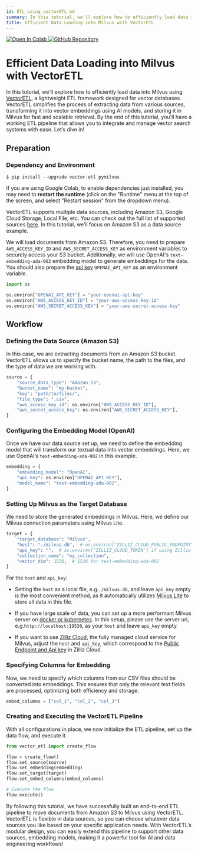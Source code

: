 ```yaml
---
id: ETL_using_vectorETL.md
summary: In this tutorial, we'll explore how to efficiently load data into Milvus using [VectorETL](https://github.com/ContextData/VectorETL), a lightweight ETL framework designed for vector databases. VectorETL simplifies the process of extracting data from various sources, transforming it into vector embeddings using AI models, and storing it in Milvus for fast and scalable retrieval. By the end of this tutorial, you'll have a working ETL pipeline that allows you to integrate and manage vector search systems with ease. Let’s dive in!
title: Efficient Data Loading into Milvus with VectorETL
---
```


<a href="https://colab.research.google.com/github/milvus-io/bootcamp/blob/master/integration/ETL_using_vectorETL.ipynb" target="_parent">
    <img src="https://colab.research.google.com/assets/colab-badge.svg" alt="Open In Colab"/>
</a>
<a href="https://github.com/milvus-io/bootcamp/blob/master/integration/ETL_using_vectorETL.ipynb" target="_blank">
    <img src="https://img.shields.io/badge/View%20on%20GitHub-555555?style=flat&logo=github&logoColor=white" alt="GitHub Repository"/>
</a>

# Efficient Data Loading into Milvus with VectorETL

In this tutorial, we'll explore how to efficiently load data into Milvus using [VectorETL](https://github.com/ContextData/VectorETL), a lightweight ETL framework designed for vector databases. VectorETL simplifies the process of extracting data from various sources, transforming it into vector embeddings using AI models, and storing it in Milvus for fast and scalable retrieval. By the end of this tutorial, you'll have a working ETL pipeline that allows you to integrate and manage vector search systems with ease. Let’s dive in!

## Preparation

### Dependency and Environment


```shell
$ pip install --upgrade vector-etl pymilvus
```

<div class="alert note">

If you are using Google Colab, to enable dependencies just installed, you may need to **restart the runtime** (click on the "Runtime" menu at the top of the screen, and select "Restart session" from the dropdown menu).

</div>

VectorETL supports multiple data sources, including Amazon S3, Google Cloud Storage, Local File, etc. You can check out the full list of supported sources [here](https://github.com/ContextData/VectorETL?tab=readme-ov-file#source-configuration). In this tutorial, we’ll focus on Amazon S3 as a data source example.  

We will load documents from Amazon S3. Therefore, you need to prepare `AWS_ACCESS_KEY_ID` and `AWS_SECRET_ACCESS_KEY` as environment variables to securely access your S3 bucket. Additionally, we will use OpenAI's `text-embedding-ada-002` embedding model to generate embeddings for the data. You should also prepare the [api key](https://platform.openai.com/docs/quickstart) `OPENAI_API_KEY` as an environment variable.



```python
import os

os.environ["OPENAI_API_KEY"] = "your-openai-api-key"
os.environ["AWS_ACCESS_KEY_ID"] = "your-aws-access-key-id"
os.environ["AWS_SECRET_ACCESS_KEY"] = "your-aws-secret-access-key"
```

## Workflow

### Defining the Data Source (Amazon S3)

In this case, we are extracting documents from an Amazon S3 bucket. VectorETL allows us to specify the bucket name, the path to the files, and the type of data we are working with. 


```python
source = {
    "source_data_type": "Amazon S3",
    "bucket_name": "my-bucket",
    "key": "path/to/files/",
    "file_type": ".csv",
    "aws_access_key_id": os.environ["AWS_ACCESS_KEY_ID"],
    "aws_secret_access_key": os.environ["AWS_SECRET_ACCESS_KEY"],
}
```

### Configuring the Embedding Model (OpenAI)

Once we have our data source set up, we need to define the embedding model that will transform our textual data into vector embeddings. Here, we use OpenAI’s `text-embedding-ada-002` in this example.


```python
embedding = {
    "embedding_model": "OpenAI",
    "api_key": os.environ["OPENAI_API_KEY"],
    "model_name": "text-embedding-ada-002",
}
```

### Setting Up Milvus as the Target Database

We need to store the generated embeddings in Milvus. Here, we define our Milvus connection parameters using Milvus Lite. 


```python
target = {
    "target_database": "Milvus",
    "host": "./milvus.db",  # os.environ["ZILLIZ_CLOUD_PUBLIC_ENDPOINT"] if using Zilliz Cloud
    "api_key": "",  # os.environ["ZILLIZ_CLOUD_TOKEN"] if using Zilliz Cloud
    "collection_name": "my_collection",
    "vector_dim": 1536,  # 1536 for text-embedding-ada-002
}
```

<div class="alert note">

For the `host` and `api_key`:

- Setting the `host` as a local file, e.g.`./milvus.db`, and leave `api_key` empty is the most convenient method, as it automatically utilizes [Milvus Lite](https://milvus.io/docs/milvus_lite.md) to store all data in this file.

- If you have large scale of data, you can set up a more performant Milvus server on [docker or kubernetes](https://milvus.io/docs/quickstart.md). In this setup, please use the server uri, e.g.`http://localhost:19530`, as your `host` and leave `api_key` empty.

- If you want to use [Zilliz Cloud](https://zilliz.com/cloud), the fully managed cloud service for Milvus, adjust the `host` and `api_key`, which correspond to the [Public Endpoint and Api key](https://docs.zilliz.com/docs/on-zilliz-cloud-console#free-cluster-details) in Zilliz Cloud.

</div>

### Specifying Columns for Embedding

Now, we need to specify which columns from our CSV files should be converted into embeddings. This ensures that only the relevant text fields are processed, optimizing both efficiency and storage.


```python
embed_columns = ["col_1", "col_2", "col_3"]
```

### Creating and Executing the VectorETL Pipeline

With all configurations in place, we now initialize the ETL pipeline, set up the data flow, and execute it.


```python
from vector_etl import create_flow

flow = create_flow()
flow.set_source(source)
flow.set_embedding(embedding)
flow.set_target(target)
flow.set_embed_columns(embed_columns)

# Execute the flow
flow.execute()
```

By following this tutorial, we have successfully built an end-to-end ETL pipeline to move documents from Amazon S3 to Milvus using VectorETL. VectorETL is flexible in data sources, so you can choose whatever data sources you like based on your specific application needs. With VectorETL’s modular design, you can easily extend this pipeline to support other data sources, embedding models, making it a powerful tool for AI and data engineering workflows! 
